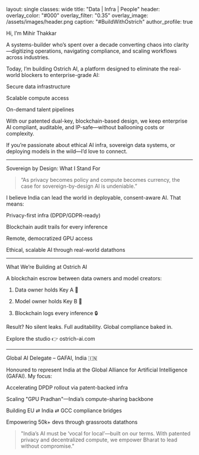 layout: single classes: wide title: "Data | Infra | People" header: overlay_color: "#000" overlay_filter: "0.35" overlay_image: /assets/images/header.png caption: "#BuildWithOstrich" author_profile: true

Hi, I’m Mihir Thakkar

A systems-builder who’s spent over a decade converting chaos into clarity—digitizing operations, navigating compliance, and scaling workflows across industries.

Today, I’m building Ostrich AI, a platform designed to eliminate the real-world blockers to enterprise-grade AI:

Secure data infrastructure

Scalable compute access

On-demand talent pipelines


With our patented dual-key, blockchain-based design, we keep enterprise AI compliant, auditable, and IP-safe—without ballooning costs or complexity.

If you’re passionate about ethical AI infra, sovereign data systems, or deploying models in the wild—I’d love to connect.


---

Sovereign by Design: What I Stand For

> “As privacy becomes policy and compute becomes currency, the case for sovereign-by-design AI is undeniable.”



I believe India can lead the world in deployable, consent-aware AI. That means:

Privacy-first infra (DPDP/GDPR-ready)

Blockchain audit trails for every inference

Remote, democratized GPU access

Ethical, scalable AI through real-world datathons



---

What We’re Building at Ostrich AI

A blockchain escrow between data owners and model creators:

1. Data owner holds Key A 🔑


2. Model owner holds Key B 🔑


3. Blockchain logs every inference 🔒



Result? No silent leaks. Full auditability. Global compliance baked in.

Explore the studio 👉 ostrich-ai.com


---

Global AI Delegate – GAFAI, India 🇮🇳

Honoured to represent India at the Global Alliance for Artificial Intelligence (GAFAI). My focus:

Accelerating DPDP rollout via patent-backed infra

Scaling "GPU Pradhan"—India’s compute-sharing backbone

Building EU ⇄ India ⇄ GCC compliance bridges

Empowering 50k+ devs through grassroots datathons


> "India’s AI must be ‘vocal for local’—built on our terms. With patented privacy and decentralized compute, we empower Bharat to lead without compromise."